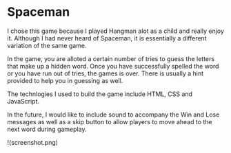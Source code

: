 # Spaceman
I chose this game because I played Hangman alot as a child and really enjoy it. Although I had never heard of Spaceman, it is essentially a different variation of the same game.

In the game, you are alloted a certain number of tries to guess the letters that make up a hidden word. Once you have successfully spelled the word or you have run out of tries, the games is over. There is usually a hint provided to help you in guessing as well.

The technlogies I used to build the game include HTML, CSS and JavaScript.

In the future, I would like to include sound to accompany the Win and Lose messages as well as a skip button to allow players to move ahead to the next word during gameplay.

!(screenshot.png)